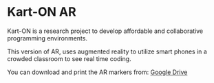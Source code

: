 Kart-ON AR
=================

Kart-ON is a research project to develop affordable and collaborative programming environments.

This version of AR, uses augmented reality to utilize smart phones in a crowded classroom to see real time coding.

You can download and print the AR markers from: [Google Drive](https://drive.google.com/drive/folders/1Zzsl5AB67ypDD8h6a8VxykOWFGzACzju?usp=sharing)
